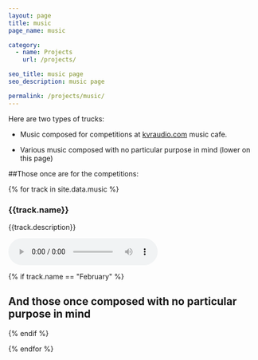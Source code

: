 ```yaml
---
layout: page
title: music
page_name: music

category:
  - name: Projects
    url: /projects/

seo_title: music page
seo_description: music page

permalink: /projects/music/
---
```


Here are two types of trucks:

- Music composed for competitions at <a href="https://www.sanusart.com/wp-content/images/www.kvraudio.com" target="_blank">kvraudio.com</a> music cafe.

- Various music composed with no particular purpose in mind (lower on this page)

##Those once are for the competitions:

{% for track in site.data.music %}

### {{track.name}}

{{track.description}}

<audio controls>
  <source src="{{track.mp3}}" type="audio/mpeg">
  <source src="{{track.ogg}}" type="audio/ogg">
  <iframe width="600" height="166" scrolling="no" frameborder="no" src="https://w.soundcloud.com/player/?url=https://api.soundcloud.com/tracks/{{track.soundcloud}}&auto_play=false&hide_related=false&show_comments=true&show_user=true&show_reposts=true&visual=true"></iframe>
</audio>

{% if track.name == "February" %}
## And those once composed with no particular purpose in mind
{% endif %}

{% endfor %}